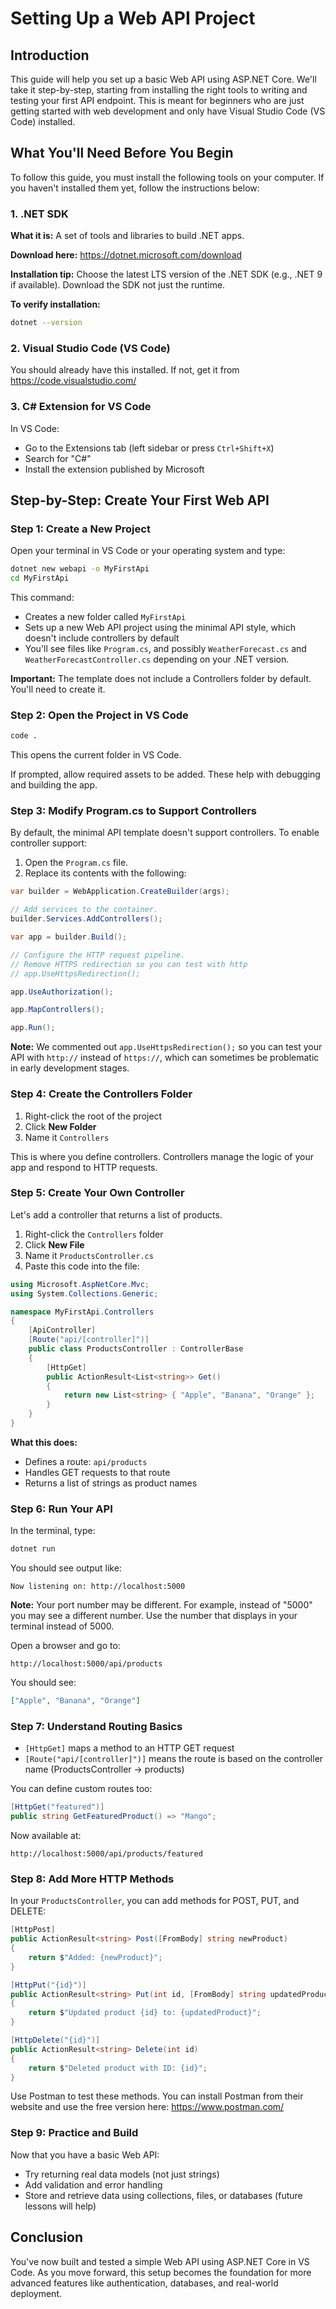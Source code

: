 # Setting Up a Web API Project

## Introduction

This guide will help you set up a basic Web API using ASP.NET Core. We'll take it step-by-step, starting from installing the right tools to writing and testing your first API endpoint. This is meant for beginners who are just getting started with web development and only have Visual Studio Code (VS Code) installed.

## What You'll Need Before You Begin

To follow this guide, you must install the following tools on your computer. If you haven't installed them yet, follow the instructions below:

### 1. .NET SDK

**What it is:** A set of tools and libraries to build .NET apps.

**Download here:** https://dotnet.microsoft.com/download

**Installation tip:** Choose the latest LTS version of the .NET SDK (e.g., .NET 9 if available). Download the SDK not just the runtime.

**To verify installation:**
```bash
dotnet --version
```

### 2. Visual Studio Code (VS Code)

You should already have this installed. If not, get it from https://code.visualstudio.com/

### 3. C# Extension for VS Code

In VS Code:
- Go to the Extensions tab (left sidebar or press `Ctrl+Shift+X`)
- Search for "C#"
- Install the extension published by Microsoft

## Step-by-Step: Create Your First Web API

### Step 1: Create a New Project

Open your terminal in VS Code or your operating system and type:

```bash
dotnet new webapi -o MyFirstApi
cd MyFirstApi
```

This command:
- Creates a new folder called `MyFirstApi`
- Sets up a new Web API project using the minimal API style, which doesn't include controllers by default
- You'll see files like `Program.cs`, and possibly `WeatherForecast.cs` and `WeatherForecastController.cs` depending on your .NET version.

**Important:** The template does not include a Controllers folder by default. You'll need to create it.

### Step 2: Open the Project in VS Code

```bash
code .
```

This opens the current folder in VS Code.

If prompted, allow required assets to be added. These help with debugging and building the app.

### Step 3: Modify Program.cs to Support Controllers

By default, the minimal API template doesn't support controllers. To enable controller support:

1. Open the `Program.cs` file.
2. Replace its contents with the following:

```csharp
var builder = WebApplication.CreateBuilder(args);

// Add services to the container.
builder.Services.AddControllers();

var app = builder.Build();

// Configure the HTTP request pipeline.
// Remove HTTPS redirection so you can test with http
// app.UseHttpsRedirection();

app.UseAuthorization();

app.MapControllers();

app.Run();
```

**Note:** We commented out `app.UseHttpsRedirection();` so you can test your API with `http://` instead of `https://`, which can sometimes be problematic in early development stages.

### Step 4: Create the Controllers Folder

1. Right-click the root of the project
2. Click **New Folder**
3. Name it `Controllers`

This is where you define controllers. Controllers manage the logic of your app and respond to HTTP requests.

### Step 5: Create Your Own Controller

Let's add a controller that returns a list of products.

1. Right-click the `Controllers` folder
2. Click **New File**
3. Name it `ProductsController.cs`
4. Paste this code into the file:

```csharp
using Microsoft.AspNetCore.Mvc;
using System.Collections.Generic;

namespace MyFirstApi.Controllers
{
    [ApiController]
    [Route("api/[controller]")]
    public class ProductsController : ControllerBase
    {
        [HttpGet]
        public ActionResult<List<string>> Get()
        {
            return new List<string> { "Apple", "Banana", "Orange" };
        }
    }
}
```

**What this does:**
- Defines a route: `api/products`
- Handles GET requests to that route
- Returns a list of strings as product names

### Step 6: Run Your API

In the terminal, type:

```bash
dotnet run
```

You should see output like:
```
Now listening on: http://localhost:5000
```

**Note:** Your port number may be different. For example, instead of "5000" you may see a different number. Use the number that displays in your terminal instead of 5000.

Open a browser and go to:
```
http://localhost:5000/api/products
```

You should see:
```json
["Apple", "Banana", "Orange"]
```

### Step 7: Understand Routing Basics

- `[HttpGet]` maps a method to an HTTP GET request
- `[Route("api/[controller]")]` means the route is based on the controller name (ProductsController → products)

You can define custom routes too:

```csharp
[HttpGet("featured")]
public string GetFeaturedProduct() => "Mango";
```

Now available at:
```
http://localhost:5000/api/products/featured
```

### Step 8: Add More HTTP Methods

In your `ProductsController`, you can add methods for POST, PUT, and DELETE:

```csharp
[HttpPost]
public ActionResult<string> Post([FromBody] string newProduct)
{
    return $"Added: {newProduct}";
}

[HttpPut("{id}")]
public ActionResult<string> Put(int id, [FromBody] string updatedProduct)
{
    return $"Updated product {id} to: {updatedProduct}";
}

[HttpDelete("{id}")]
public ActionResult<string> Delete(int id)
{
    return $"Deleted product with ID: {id}";
}
```

Use Postman to test these methods. You can install Postman from their website and use the free version here: https://www.postman.com/

### Step 9: Practice and Build

Now that you have a basic Web API:
- Try returning real data models (not just strings)
- Add validation and error handling
- Store and retrieve data using collections, files, or databases (future lessons will help)

## Conclusion

You've now built and tested a simple Web API using ASP.NET Core in VS Code. As you move forward, this setup becomes the foundation for more advanced features like authentication, databases, and real-world deployment.
